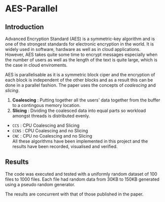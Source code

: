 # AES-Parallel
## Introduction
Advanced Encryption Standard (AES) is a symmetric-key algorithm and is one of the strongest standards for electronic encryption in the world. 
It is widely used in software, hardware as well as in cloud applications. However, AES takes quite some time to encrypt messages especially when 
the number of users as well as the length of the text is quite large,
which is the case in cloud enviroments.

AES is parallelisable as it is a symmetric block ciper and the encryption of each block is independent of the other blocks and as a result this can be done in a parallel fashion.
The paper uses the concepts of _coalescing_ and _slicing_.
1. **Coalescing** : Putting together all the users' data together from the buffer to a contingous memory location.
2. **Slicing** : Dividing the coalesced data into equal parts so workload amongst threads is distributed evenly.

 * `CCS`  : CPU Coalescing and Slicing
 * `CCNS` : CPU Coalescing and no Slicing
 * `CNC`  : CPU no Coalescing and no Slicing  
All these algorithms have been implemented in this project and the results have been recorded, visualised and verified.

## Results


The code was executed and tested with a uniformly random dataset of 100 files to 1000 files. Each file had random data from 30KB to 150KB 
generated using a pseudo random generator.  

The results are concurrent with that of those published in the paper.  
